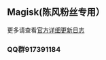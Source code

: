## Magisk(陈风粉丝专用）
更多请查看[官方详细更新日志](https://topjohnwu.github.io/Magisk/app_changes.html)

### QQ群917391184
